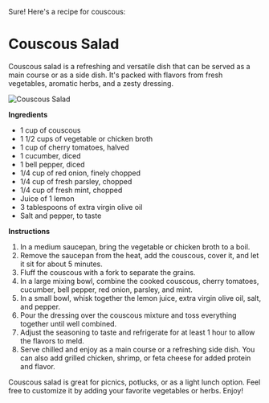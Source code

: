 Sure! Here's a recipe for couscous:

# Couscous Salad

Couscous salad is a refreshing and versatile dish that can be served as a main course or as a side dish. It's packed with flavors from fresh vegetables, aromatic herbs, and a zesty dressing.

![Couscous Salad](https://source.unsplash.com/random/?couscous-salad)

**Ingredients**
- 1 cup of couscous
- 1 1/2 cups of vegetable or chicken broth
- 1 cup of cherry tomatoes, halved
- 1 cucumber, diced
- 1 bell pepper, diced
- 1/4 cup of red onion, finely chopped
- 1/4 cup of fresh parsley, chopped
- 1/4 cup of fresh mint, chopped
- Juice of 1 lemon
- 3 tablespoons of extra virgin olive oil
- Salt and pepper, to taste

**Instructions**
1. In a medium saucepan, bring the vegetable or chicken broth to a boil.
2. Remove the saucepan from the heat, add the couscous, cover it, and let it sit for about 5 minutes.
3. Fluff the couscous with a fork to separate the grains.
4. In a large mixing bowl, combine the cooked couscous, cherry tomatoes, cucumber, bell pepper, red onion, parsley, and mint.
5. In a small bowl, whisk together the lemon juice, extra virgin olive oil, salt, and pepper.
6. Pour the dressing over the couscous mixture and toss everything together until well combined.
7. Adjust the seasoning to taste and refrigerate for at least 1 hour to allow the flavors to meld.
8. Serve chilled and enjoy as a main course or a refreshing side dish. You can also add grilled chicken, shrimp, or feta cheese for added protein and flavor.

Couscous salad is great for picnics, potlucks, or as a light lunch option. Feel free to customize it by adding your favorite vegetables or herbs. Enjoy!